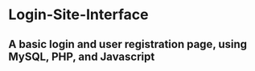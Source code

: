 # Login-Site-Interface

## A basic login and user registration page, using MySQL, PHP, and Javascript 
